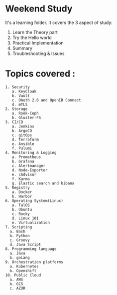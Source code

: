 # Weekend Study

It's a learning folder.
It covers the 3 aspect of study:
  1. Learn the Theory part 
  2. Try the Hello world 
  3. Practical Implementation
  4. Summary
  5. Troubleshooting & Issues 

# Topics covered : 
```
1. Security 
   a. KeyCloak
   b. Vault
   c. OAuth 2.0 and OpenID Connect
   d. mTLS
2. Storage
   a. Rook-Ceph
   b. Gluster-FS
3. CI/CD
   a. Jenkins
   b. ArgoCD
   c. gitOps
   d. Terraform
   e. Ansible
   f. Pulumi   
4. Monitoring & Logging 
   a. Prometheus 
   b. Grafana
   c. Alertmanager
   d. Node-Exporter 
   e. cAdvisor
   f. Karma
   g. Elastic search and kibana 
5. Registry
   a. Docker
   b. Harbor
6. Operating System(Linux) 
   a. TalOS
   b. Ubuntu
   c. Rocky 
   d. Linux 101
   e. Virtualization
7. Scripting 
  a. Bash 
  b. Python
  c. Groovy
  d. Java Script 
8. Programming language
  a. Java 
  b. goLang
9. Orchestration platforms   
  a. Kubernetes 
  b. Openshift
10. Public Cloud   
  a. AWS
  b. GCS
  c. AZUR
```  
  
   
   
   

